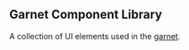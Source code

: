 ## Garnet Component Library

A collection of UI elements used in the [garnet](https://github.com/PalisadoesFoundation/garnet).